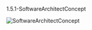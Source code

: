 1.5.1-SoftwareArchitectConcept

![SoftwareArchitectConcept](https://github.com/oleksandrblazhko/ai-213-ryabij/assets/101746597/9b1803e6-7e7f-456d-8e92-fca07b67f2fa)
